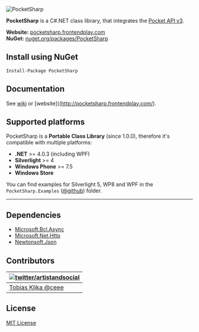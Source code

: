 ![PocketSharp](https://raw.github.com/ceee/PocketSharp/master/PocketSharp.Website/Assets/Images/github-header.png)

**PocketSharp** is a C#.NET class library, that integrates the [Pocket API v3](http://getpocket.com/developer).

**Website:** [pocketsharp.frontendplay.com](http://pocketsharp.frontendplay.com/)
<br>
**NuGet:** [nuget.org/packages/PocketSharp](https://www.nuget.org/packages/PocketSharp/)


## Install using NuGet

```
Install-Package PocketSharp
```

## Documentation

See [wiki](https://github.com/ceee/PocketSharp/wiki) or [website]((http://pocketsharp.frontendplay.com/).

## Supported platforms

PocketSharp is a **Portable Class Library** (since 1.0.0), therefore it's compatible with multiple platforms:

- **.NET** >= 4.0.3 (including WPF)
- **Silverlight** >= 4
- **Windows Phone** >= 7.5
- **Windows Store**

You can find examples for Silverlight 5, WP8 and WPF in the `PocketSharp.Examples` ([@github](https://github.com/ceee/PocketSharp/tree/master/PocketSharp.Examples)) folder.

---

## Dependencies

- [Microsoft.Bcl.Async](https://www.nuget.org/packages/Microsoft.Bcl.Async/)
- [Microsoft.Net.Http](https://www.nuget.org/packages/Microsoft.Net.Http/)
- [Newtonsoft.Json](https://www.nuget.org/packages/Newtonsoft.Json/)

## Contributors
| [![twitter/artistandsocial](http://gravatar.com/avatar/9c61b1f4307425f12f05d3adb930ba66?s=70)](http://twitter.com/artistandsocial "Follow @artistandsocial on Twitter") |
|---|
| [Tobias Klika @ceee](https://github.com/ceee) |

## License

[MIT License](https://github.com/ceee/PocketSharp/blob/master/LICENSE-MIT)
